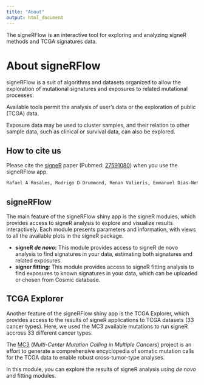 ```yaml
---
title: "About"
output: html_document
---
```


The signeRFlow is an interactive tool for exploring and analyzing signeR methods and TCGA signatures data.

# About signeRFlow

signeRFlow is a suit of algorithms and datasets organized to allow the exploration of mutational signatures and exposures to related mutational processes. 

Available tools permit the analysis of user’s data or the exploration of public (TCGA) data.

Exposure data may be used to cluster samples,  and their relation to other sample data, such as clinical or survival data, can also be explored.

## How to cite us

Please cite the [signeR](https://academic.oup.com/bioinformatics/article/33/1/8/2525683?login=false) paper (Pubmed: [27591080](https://pubmed.ncbi.nlm.nih.gov/27591080/)) when you use the signeRFlow app.
```md
Rafael A Rosales, Rodrigo D Drummond, Renan Valieris, Emmanuel Dias-Neto, Israel T da Silva, signeR: an empirical Bayesian approach to mutational signature discovery, Bioinformatics, Volume 33, Issue 1, 1 January 2017, Pages 8–16, https://doi.org/10.1093/bioinformatics/btw572
```

## signeRFlow 

The main feature of the signeRFlow shiny app is the signeR modules, which provides access to signeR analysis to explore and visualize results interactively. Each module presents parameters and information, with views to all the available plots in the signeR package.

 - **signeR *de novo*:** This module provides access to signeR de novo
                analysis to find signatures in your data,
                estimating both signatures and related exposures.
 - **signer fitting**: This module provides access to signeR fitting
                analysis to find exposures to known signatures in your data, which can be uploaded or chosen from Cosmic database.

## TCGA Explorer

Another feature of the signeRFlow shiny app is the TCGA Explorer, which provides access to the results of signeR applications to TCGA datasets (33 cancer types). Here, we used the MC3 available mutations to run signeR accross 33 different cancer types.

The [MC3](https://www.sciencedirect.com/science/article/pii/S2405471218300966?via%3Dihub) (*Multi-Center Mutation Calling in Multiple Cancers*) project is an effort to generate a comprehensive encyclopedia of somatic mutation calls for the TCGA data to enable robust cross-tumor-type analyses. 

In this module, you can explore the results of signeR analysis using *de novo* and fitting modules.